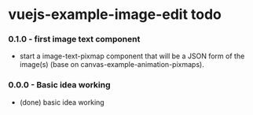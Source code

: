 # vuejs-example-image-edit todo


### 0.1.0 - first image text component
* start a image-text-pixmap component that will be a JSON form of the image(s) (base on canvas-example-animation-pixmaps).

### 0.0.0 - Basic idea working
* (done) basic idea working
